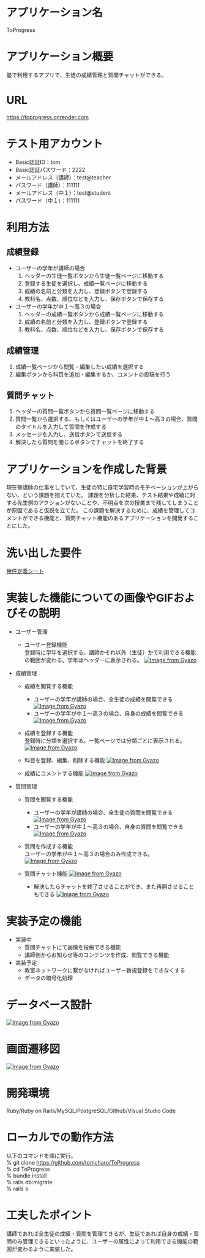 # アプリケーション名

ToProgress


# アプリケーション概要

塾で利用するアプリで、生徒の成績管理と質問チャットができる。


# URL

https://toprogress.onrender.com


# テスト用アカウント

- Basic認証ID：tom
- Basic認証パスワード：2222
- メールアドレス（講師）：test@teacher
- パスワード（講師）：111111
- メールアドレス（中１）：test@student
- パスワード（中１）：111111


# 利用方法

## 成績登録
- ユーザーの学年が講師の場合
  1. ヘッダーの生徒一覧ボタンから生徒一覧ページに移動する
  1. 登録する生徒を選択し、成績一覧ページに移動する
  1. 成績の名前と分類を入力し、登録ボタンで登録する
  1. 教科名、点数、順位などを入力し、保存ボタンで保存する
- ユーザーの学年が中１〜高３の場合
  1. ヘッダーの成績一覧ボタンから成績一覧ページに移動する
  1. 成績の名前と分類を入力し、登録ボタンで登録する
  1. 教科名、点数、順位などを入力し、保存ボタンで保存する

## 成績管理
1. 成績一覧ページから閲覧・編集したい成績を選択する
1. 編集ボタンから科目を追加・編集するか、コメントの投稿を行う

## 質問チャット
1. ヘッダーの質問一覧ボタンから質問一覧ページに移動する
1. 質問一覧から選択する、もしくはユーザーの学年が中１〜高３の場合、質問のタイトルを入力して質問を作成する
1. メッセージを入力し、送信ボタンで送信する
1. 解決したら質問を閉じるボタンでチャットを終了する


# アプリケーションを作成した背景

現在塾講師の仕事をしていて、生徒の特に自宅学習時のモチベーションが上がらない、という課題を抱えていた。
課題を分析した結果、テスト結果や成績に対する先生側のアクションがないことや、不明点を次の授業まで残してしまうことが原因であると仮説を立てた。
この課題を解決するために、成績を管理してコメントができる機能と、質問チャット機能のあるアプリケーションを開発することにした。


# 洗い出した要件

[用件定義シート](https://docs.google.com/spreadsheets/d/1nHw2os_5pjP5qvSa_tRxzUgwIGajZcDYpUa_ugUmjJQ/edit#gid=982722306)


# 実装した機能についての画像やGIFおよびその説明

- ユーザー管理
  - ユーザー登録機能<br>
    登録時に学年を選択する。講師かそれ以外（生徒）かで利用できる機能の範囲が変わる。学年はヘッダーに表示される。
    [![Image from Gyazo](https://i.gyazo.com/a112cd1b32568e0a70b4dac929d29116.gif)](https://gyazo.com/a112cd1b32568e0a70b4dac929d29116)

- 成績管理
  - 成績を閲覧する機能
    - ユーザーの学年が講師の場合、全生徒の成績を閲覧できる
    [![Image from Gyazo](https://i.gyazo.com/f2a436de5b4d3c66b56f0a27d84793ee.gif)](https://gyazo.com/f2a436de5b4d3c66b56f0a27d84793ee)
    - ユーザーの学年が中１〜高３の場合、自身の成績を閲覧できる
    [![Image from Gyazo](https://i.gyazo.com/816028e2f0d0555740617e74e6c3a427.gif)](https://gyazo.com/816028e2f0d0555740617e74e6c3a427)

  - 成績を登録する機能<br>
    登録時に分類を選択する。一覧ページでは分類ごとに表示される。
    [![Image from Gyazo](https://i.gyazo.com/02d4fddd4af773bad33a9dd2edbe2e69.gif)](https://gyazo.com/02d4fddd4af773bad33a9dd2edbe2e69)

  - 科目を登録、編集、削除する機能
    [![Image from Gyazo](https://i.gyazo.com/2070bc423bca15b18fb9e0dac06b9fb6.gif)](https://gyazo.com/2070bc423bca15b18fb9e0dac06b9fb6)

  - 成績にコメントする機能
    [![Image from Gyazo](https://i.gyazo.com/3d0cfb20c2218e0faf6c8de008692763.gif)](https://gyazo.com/3d0cfb20c2218e0faf6c8de008692763)

- 質問管理
  - 質問を閲覧する機能
    - ユーザーの学年が講師の場合、全生徒の質問を閲覧できる
    [![Image from Gyazo](https://i.gyazo.com/74ef287af4454339727b32e204bfb14d.gif)](https://gyazo.com/74ef287af4454339727b32e204bfb14d)
    - ユーザーの学年が中１〜高３の場合、自身の質問を閲覧できる
    [![Image from Gyazo](https://i.gyazo.com/ed2f33f4915b198d208b4aec80ceb6be.gif)](https://gyazo.com/ed2f33f4915b198d208b4aec80ceb6be)

  - 質問を作成する機能<br>
    ユーザーの学年が中１〜高３の場合のみ作成できる。
    [![Image from Gyazo](https://i.gyazo.com/693273eaf7891ff23db4b5a6c0861b62.gif)](https://gyazo.com/693273eaf7891ff23db4b5a6c0861b62)

  - 質問チャット機能
  [![Image from Gyazo](https://i.gyazo.com/872d436b536293ec86e11a00a77a73b3.gif)](https://gyazo.com/872d436b536293ec86e11a00a77a73b3)
    - 解決したらチャットを終了させることができ、また再開させることもできる
    [![Image from Gyazo](https://i.gyazo.com/7d0a3a93559738ceaccdf49efbff47da.gif)](https://gyazo.com/7d0a3a93559738ceaccdf49efbff47da)


# 実装予定の機能

- 実装中<br>
  - 質問チャットにて画像を投稿できる機能
  - 講師側からお知らせ等のコンテンツを作成、閲覧できる機能
- 実装予定<br>
  - 教室ネットワークに繋がなければユーザー新規登録をできなくする
  - データの暗号化処理


# データベース設計
[![Image from Gyazo](https://i.gyazo.com/1ee493d396784cd4ef35857f5d4fb153.png)](https://gyazo.com/1ee493d396784cd4ef35857f5d4fb153)


# 画面遷移図
[![Image from Gyazo](https://i.gyazo.com/fe19ec56f2551348b36760981fe80b66.png)](https://gyazo.com/fe19ec56f2551348b36760981fe80b66)


# 開発環境

Ruby/Ruby on Rails/MySQL/PostgreSQL/Github/Visual Studio Code


# ローカルでの動作方法

以下のコマンドを順に実行。 <br>
% git clone https://github.com/tomcharo/ToProgress <br>
% cd ToProgress <br>
% bundle install <br>
% rails db:migrate <br>
% rails s


# 工夫したポイント

講師であれば全生徒の成績・質問を管理できるが、生徒であれば自身の成績・質問のみ管理できるといったように、ユーザーの属性によって利用できる機能の範囲が変わるように実装した。